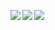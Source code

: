 <p align="left">
  <img align="left" src="https://github-readme-stats-acu-w4qd.vercel.app/api/top-langs/?username=acu4git&theme=tokyonight&count_private=true" />
  <img align="left" src="https://github-readme-stats-acu-w4qd.vercel.app/api?username=acu4git&theme=tokyonight&count_private=true" />
  <img align="left" src="https://skillicons.dev/icons?i=c,cpp,java,go,js,ts,react,html,css,mysql,dynamodb,docker,aws,ubuntu" />
</p>
